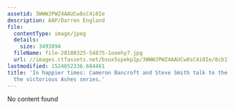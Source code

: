 ```yaml
---
assetid: 3WWWJPWZ4AAUCw8sC4i0Ie
description: AAP/Darren England
file:
  contentType: image/jpeg
  details:
    size: 3493894
  fileName: file-20180325-54875-1oeehy7.jpg
  url: //images.ctfassets.net/bsux5spekp1p/3WWWJPWZ4AAUCw8sC4i0Ie/8cb1f61428ee3a849dec58be94b79302/file-20180325-54875-1oeehy7.jpg
lastmodified: 1524652336.684461
title: 'In happier times: Cameron Bancroft and Steve Smith talk to the media during
  the victorious Ashes series.'
---
```

No content found